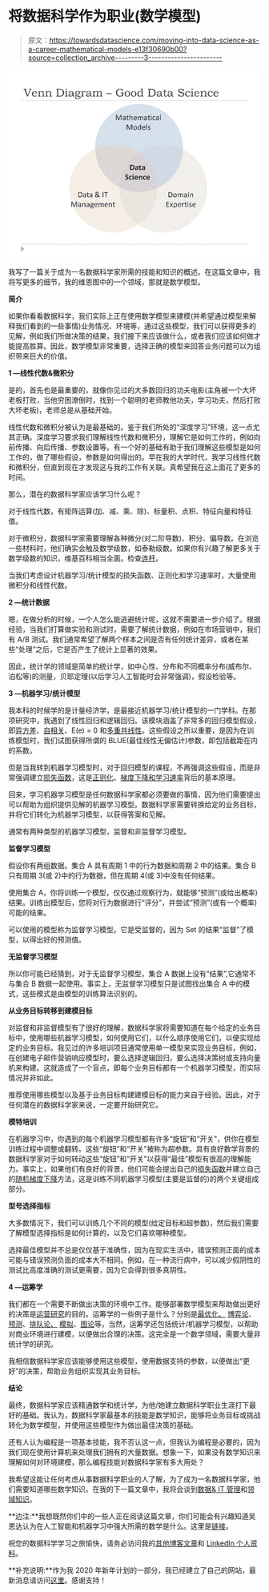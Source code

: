 # 将数据科学作为职业(数学模型)

> 原文：<https://towardsdatascience.com/moving-into-data-science-as-a-career-mathematical-models-e13f30690b00?source=collection_archive---------3----------------------->

![](img/e752a6144325642247b500574b0d4b4b.png)

我写了一篇关于成为一名数据科学家所需的技能和知识的概述。在这篇文章中，我将写更多的细节，我的维恩图中的一个领域，那就是数学模型。

**简介**

如果你看看数据科学，我们实际上正在使用数学模型来建模(并希望通过模型来解释我们看到的一些事情)业务情况、环境等，通过这些模型，我们可以获得更多的见解，例如我们所做决策的结果，我们接下来应该做什么，或者我们应该如何做才能提高胜算。因此，数学模型非常重要，选择正确的模型来回答业务问题可以为组织带来巨大的价值。

**1 —线性代数&微积分**

是的，首先也是最重要的，就像你见过的大多数回归的功夫电影(主角被一个大坏老板打败，当他穷困潦倒时，找到一个聪明的老师教他功夫，学习功夫，然后打败大坏老板)，老师总是从基础开始。

线性代数和微积分被认为是最基础的。鉴于我们所处的“深度学习”环境，这一点尤其正确。深度学习要求我们理解线性代数和微积分，理解它是如何工作的，例如向前传播、向后传播、参数设置等。有一个好的基础有助于我们理解这些模型是如何工作的，做了哪些假设，参数是如何得出的。早在我的大学时代，我学习线性代数和微积分，但直到现在才发现这与我的工作有关联。真希望我在这上面花了更多的时间。

那么，潜在的数据科学家应该学习什么呢？

对于线性代数，有矩阵运算(加、减、乘、除)、标量积、点积、特征向量和特征值。

对于微积分，数据科学家需要理解各种微分(对二阶导数)、积分、偏导数。在浏览一些材料时，他们确实会触及数学级数，如泰勒级数。如果你有兴趣了解更多关于数学级数的知识，维基百科相当全面。检查[连杆](https://en.wikipedia.org/wiki/Series_(mathematics))。

当我们考虑设计机器学习/统计模型的损失函数、正则化和学习速率时，大量使用微积分和线性代数。

**2 —统计数据**

嗯，在做分析的时候，一个人怎么能逃避统计呢，这就不需要进一步介绍了。根据经验，当我们打算做实验和测试时，需要了解统计数据，例如在市场营销中，我们有 A/B 测试。我们通常希望了解两个样本之间是否有任何统计差异，或者在某些“处理”之后，它是否产生了统计上显著的效果。

因此，统计学的领域是简单的统计学，如中心性、分布和不同概率分布(威布尔、泊松等)的测量，贝耶定理(以后学习人工智能时会非常强调)，假设检验等。

**3 —机器学习/统计模型**

我本科的时候学的是计量经济学，是最接近机器学习/统计模型的一门学科。在那项研究中，我遇到了线性回归和逻辑回归。该模块涵盖了非常多的回归模型假设，即[异方差](https://en.wikipedia.org/wiki/Heteroscedasticity)、[自相关](https://en.wikipedia.org/wiki/Autocorrelation)、E(e) = 0 和[多重共线性](https://en.wikipedia.org/wiki/Multicollinearity)。这些假设之所以重要，是因为在训练模型时，我们试图获得所谓的 BLUE(最佳线性无偏估计)参数，即包括截距在内的系数。

但是当我转到机器学习模型时，对于回归模型的课程，不再强调这些假设，而是非常强调建立[损失函数](https://en.wikipedia.org/wiki/Loss_function)，这是[正则化](https://en.wikipedia.org/wiki/Regularization_(mathematics))、[梯度下降和学习速率](https://en.wikipedia.org/wiki/Stochastic_gradient_descent)背后的基本原理。

回来，学习机器学习模型是任何数据科学家都必须要做的事情，因为他们需要提出可以帮助为组织提供见解的机器学习模型。数据科学家需要转换给定的业务目标，并将它们转化为机器学习模型，以获得答案和见解。

通常有两种类型的机器学习模型，监督和非监督学习模型。

**监督学习模型**

假设你有两组数据。集合 A 具有周期 1 中的行为数据和周期 2 中的结果。集合 B 只有周期 3(或 2)中的行为数据，但在周期 4(或 3)中没有任何结果。

使用集合 A，你将训练一个模型，仅仅通过观察行为，就能够“预测”(或给出概率)结果。训练出模型后，您将对行为数据进行“评分”，并尝试“预测”(或有一个概率)可能的结果。

可以使用的模型称为监督学习模型。它是受监督的，因为 Set 的结果“监督”了模型，以得出好的预测值。

**无监督学习模型**

所以你可能已经猜到，对于无监督学习模型，集合 A 数据上没有“结果”,它通常不与集合 B 数据一起使用。事实上，无监督学习模型只是试图找出集合 A 中的模式，这些模式是由模型的训练算法识别的。

**从业务目标转移到建模目标**

对监督和非监督模型有了很好的理解，数据科学家将需要知道在每个给定的业务目标中，使用哪些机器学习模型，如何使用它们，以什么顺序使用它们，以便实现给定的业务目标。我见过的许多培训项目通常使用单一模型来实现业务目标，例如，在创建电子邮件营销响应模型时，要么选择逻辑回归，要么选择决策树或支持向量机来构建。这就造成了一个盲点，即每个业务目标都有一个机器学习模型，而实际情况并非如此。

推荐使用哪些模型以及基于业务目标构建建模目标的能力来自于经验。因此，对于任何潜在的数据科学家来说，一定要开始研究它。

**模特培训**

在机器学习中，你遇到的每个机器学习模型都有许多“旋钮”和“开关”，供你在模型训练过程中调整或翻转。这些“旋钮”和“开关”被称为超参数。具有良好数学背景的数据科学家对于如何转动这些“旋钮”和“开关”以获得“最佳”模型有很高的理解能力。事实上，如果他们有良好的背景，他们可能会提出自己的[损失函数](https://en.wikipedia.org/wiki/Loss_function)并建立自己的[随机梯度下降](https://en.wikipedia.org/wiki/Stochastic_gradient_descent)方法，这是训练不同机器学习模型(主要是监督的)的两个关键组成部分。

**型号选择指标**

大多数情况下，我们可以训练几个不同的模型(给定目标和超参数)，然后我们需要了解模型选择指标是如何计算的，以及它们喜欢哪种模型。

选择最佳模型并不总是仅仅基于准确性，因为在现实生活中，错误预测正面的成本可能与错误预测负面的成本大不相同。例如，在一种流行病中，可以减少假阴性的测试比高度准确的测试更需要，因为它会得到很多真阴性。

**4 —运筹学**

我们都在一个需要不断做出决策的环境中工作。能够部署数学模型来帮助做出更好的决策是[运营研究](https://en.wikipedia.org/wiki/Operations_research)的目的。运筹学的一些例子是什么？分别是[最优化、](https://en.wikipedia.org/wiki/Mathematical_optimization) [博弈论](https://en.wikipedia.org/wiki/Game_theory)、[预测](https://en.wikipedia.org/wiki/Forecasting)、[排队论、](https://en.wikipedia.org/wiki/Queueing_theory) [模拟](https://en.wikipedia.org/wiki/Simulation)、[图论](https://en.wikipedia.org/wiki/Graph_theory)等。当然，运筹学还包括统计/机器学习模型，以帮助对商业环境进行建模，以便做出合理的决策。这完全是一个数学领域，需要大量非统计学的研究。

我相信数据科学家应该能够使用这些模型，使用数据支持的参数，以便做出“更好”的决策，帮助业务组织实现其业务目标。

**结论**

最终，数据科学家应该精通数学和统计学，为他/她建立数据科学职业生涯打下最好的基础。我认为，数据科学家最基本的技能是数学知识，能够将业务目标或挑战转化为数学模型，并使用这些模型作为做出最佳决策的基础。

还有人认为编程是一项基本技能，我不否认这一点，但我认为编程是必要的，因为我们现在使用计算机来处理我们拥有的大量数据。想象一下，如果没有数学知识来理解如何对环境建模，那么编程技能对数据科学家有多大用处？

我希望这能让任何考虑从事数据科学职业的人了解，为了成为一名数据科学家，他们需要知道哪些数学知识。在我的下一篇文章中，我将会谈到[数据& IT 管理](https://goo.gl/seZcef)和[领域知识](https://medium.com/@koolanalytics/moving-into-data-science-as-a-career-domain-expertise-3e36cafad1e7)。

**边注:**我想既然你们中的一些人正在阅读这篇文章，你们可能会有兴趣知道吴恩达认为在人工智能和机器学习中强大所需的数学是什么。这里是[链接](https://www.quora.com/I-do-not-hold-strong-maths-background-what-all-should-I-learn-in-Maths-to-be-able-to-be-master-in-Machine-Learning-and-AI)。

祝您的数据科学学习之旅愉快，请务必访问我的[其他博客文章](http://koopingshung.com/blog)和 [LinkedIn 个人资料](https://www.linkedin.com/in/koopingshung/)。

**补充说明:**作为我 2020 年新年计划的一部分，我已经建立了自己的网站，最新消息请访问[这里](http://koopingshung.com)。感谢支持！